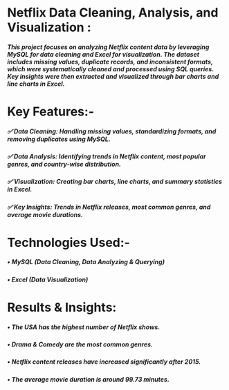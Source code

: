 # Netflix Data Cleaning, Analysis, and Visualization :
##### This project focuses on analyzing Netflix content data by leveraging MySQL for data cleaning and Excel for visualization. The dataset includes missing values, duplicate records, and inconsistent formats, which were systematically cleaned and processed using SQL queries. Key insights were then extracted and visualized through bar charts and line charts in Excel.

# Key Features:-
##### ✅ Data Cleaning: Handling missing values, standardizing formats, and removing duplicates using MySQL.
##### ✅ Data Analysis: Identifying trends in Netflix content, most popular genres, and country-wise distribution.
##### ✅ Visualization: Creating bar charts, line charts, and summary statistics in Excel.
##### ✅ Key Insights: Trends in Netflix releases, most common genres, and average movie durations.

# Technologies Used:-
##### • MySQL (Data Cleaning, Data Analyzing & Querying)
##### • Excel (Data Visualization)

# Results & Insights:
##### • The USA has the highest number of Netflix shows.
##### • Drama & Comedy are the most common genres.
##### • Netflix content releases have increased significantly after 2015.
##### • The average movie duration is around 99.73 minutes.
